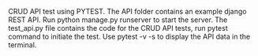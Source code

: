 CRUD API test using PYTEST.
The API folder contains an example django REST API. Run python manage.py runserver to start the server.
The test_api.py file contains the code for the CRUD API tests, run pytest command to initiate the test. Use pytest -v -s to display the API data in the terminal.
